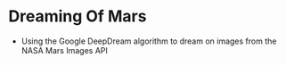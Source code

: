 # Dreaming Of Mars
- Using the Google DeepDream algorithm to dream on images from the NASA Mars Images API
